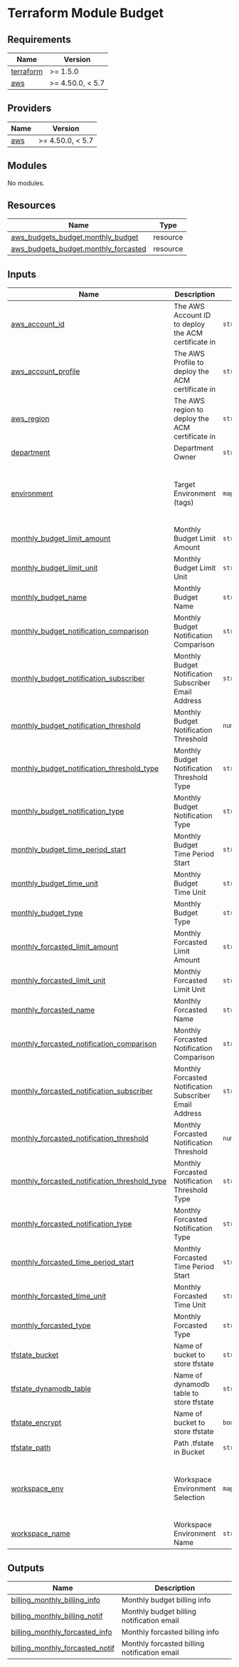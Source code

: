 # Terraform Module Budget

<!-- BEGIN_TF_DOCS -->
## Requirements

| Name | Version |
|------|---------|
| <a name="requirement_terraform"></a> [terraform](#requirement\_terraform) | >= 1.5.0 |
| <a name="requirement_aws"></a> [aws](#requirement\_aws) | >= 4.50.0, < 5.7 |

## Providers

| Name | Version |
|------|---------|
| <a name="provider_aws"></a> [aws](#provider\_aws) | >= 4.50.0, < 5.7 |

## Modules

No modules.

## Resources

| Name | Type |
|------|------|
| [aws_budgets_budget.monthly_budget](https://registry.terraform.io/providers/hashicorp/aws/latest/docs/resources/budgets_budget) | resource |
| [aws_budgets_budget.monthly_forcasted](https://registry.terraform.io/providers/hashicorp/aws/latest/docs/resources/budgets_budget) | resource |

## Inputs

| Name | Description | Type | Default | Required |
|------|-------------|------|---------|:--------:|
| <a name="input_aws_account_id"></a> [aws\_account\_id](#input\_aws\_account\_id) | The AWS Account ID to deploy the ACM certificate in | `string` | n/a | yes |
| <a name="input_aws_account_profile"></a> [aws\_account\_profile](#input\_aws\_account\_profile) | The AWS Profile to deploy the ACM certificate in | `string` | n/a | yes |
| <a name="input_aws_region"></a> [aws\_region](#input\_aws\_region) | The AWS region to deploy the ACM certificate in | `string` | n/a | yes |
| <a name="input_department"></a> [department](#input\_department) | Department Owner | `string` | `"DEVOPS"` | no |
| <a name="input_environment"></a> [environment](#input\_environment) | Target Environment (tags) | `map(string)` | <pre>{<br>  "default": "DEF",<br>  "lab": "RND",<br>  "prod": "PROD",<br>  "staging": "STG"<br>}</pre> | no |
| <a name="input_monthly_budget_limit_amount"></a> [monthly\_budget\_limit\_amount](#input\_monthly\_budget\_limit\_amount) | Monthly Budget Limit Amount | `string` | `"150"` | no |
| <a name="input_monthly_budget_limit_unit"></a> [monthly\_budget\_limit\_unit](#input\_monthly\_budget\_limit\_unit) | Monthly Budget Limit Unit | `string` | `"USD"` | no |
| <a name="input_monthly_budget_name"></a> [monthly\_budget\_name](#input\_monthly\_budget\_name) | Monthly Budget Name | `string` | `"monthly_budget_150"` | no |
| <a name="input_monthly_budget_notification_comparison"></a> [monthly\_budget\_notification\_comparison](#input\_monthly\_budget\_notification\_comparison) | Monthly Budget Notification Comparison | `string` | `"GREATER_THAN"` | no |
| <a name="input_monthly_budget_notification_subscriber"></a> [monthly\_budget\_notification\_subscriber](#input\_monthly\_budget\_notification\_subscriber) | Monthly Budget Notification Subscriber Email Address | `string` | `"support@devopscorner.id"` | no |
| <a name="input_monthly_budget_notification_threshold"></a> [monthly\_budget\_notification\_threshold](#input\_monthly\_budget\_notification\_threshold) | Monthly Budget Notification Threshold | `number` | `80` | no |
| <a name="input_monthly_budget_notification_threshold_type"></a> [monthly\_budget\_notification\_threshold\_type](#input\_monthly\_budget\_notification\_threshold\_type) | Monthly Budget Notification Threshold Type | `string` | `"PERCENTAGE"` | no |
| <a name="input_monthly_budget_notification_type"></a> [monthly\_budget\_notification\_type](#input\_monthly\_budget\_notification\_type) | Monthly Budget Notification Type | `string` | `"ACTUAL"` | no |
| <a name="input_monthly_budget_time_period_start"></a> [monthly\_budget\_time\_period\_start](#input\_monthly\_budget\_time\_period\_start) | Monthly Budget Time Period Start | `string` | `"2023-01-01_00:00"` | no |
| <a name="input_monthly_budget_time_unit"></a> [monthly\_budget\_time\_unit](#input\_monthly\_budget\_time\_unit) | Monthly Budget Time Unit | `string` | `"MONTHLY"` | no |
| <a name="input_monthly_budget_type"></a> [monthly\_budget\_type](#input\_monthly\_budget\_type) | Monthly Budget Type | `string` | `"COST"` | no |
| <a name="input_monthly_forcasted_limit_amount"></a> [monthly\_forcasted\_limit\_amount](#input\_monthly\_forcasted\_limit\_amount) | Monthly Forcasted Limit Amount | `string` | `"100"` | no |
| <a name="input_monthly_forcasted_limit_unit"></a> [monthly\_forcasted\_limit\_unit](#input\_monthly\_forcasted\_limit\_unit) | Monthly Forcasted Limit Unit | `string` | `"USD"` | no |
| <a name="input_monthly_forcasted_name"></a> [monthly\_forcasted\_name](#input\_monthly\_forcasted\_name) | Monthly Forcasted Name | `string` | `"monthly_forcasted_100"` | no |
| <a name="input_monthly_forcasted_notification_comparison"></a> [monthly\_forcasted\_notification\_comparison](#input\_monthly\_forcasted\_notification\_comparison) | Monthly Forcasted Notification Comparison | `string` | `"GREATER_THAN"` | no |
| <a name="input_monthly_forcasted_notification_subscriber"></a> [monthly\_forcasted\_notification\_subscriber](#input\_monthly\_forcasted\_notification\_subscriber) | Monthly Forcasted Notification Subscriber Email Address | `string` | `"support@devopscorner.id"` | no |
| <a name="input_monthly_forcasted_notification_threshold"></a> [monthly\_forcasted\_notification\_threshold](#input\_monthly\_forcasted\_notification\_threshold) | Monthly Forcasted Notification Threshold | `number` | `80` | no |
| <a name="input_monthly_forcasted_notification_threshold_type"></a> [monthly\_forcasted\_notification\_threshold\_type](#input\_monthly\_forcasted\_notification\_threshold\_type) | Monthly Forcasted Notification Threshold Type | `string` | `"PERCENTAGE"` | no |
| <a name="input_monthly_forcasted_notification_type"></a> [monthly\_forcasted\_notification\_type](#input\_monthly\_forcasted\_notification\_type) | Monthly Forcasted Notification Type | `string` | `"FORECASTED"` | no |
| <a name="input_monthly_forcasted_time_period_start"></a> [monthly\_forcasted\_time\_period\_start](#input\_monthly\_forcasted\_time\_period\_start) | Monthly Forcasted Time Period Start | `string` | `"2023-01-01_00:00"` | no |
| <a name="input_monthly_forcasted_time_unit"></a> [monthly\_forcasted\_time\_unit](#input\_monthly\_forcasted\_time\_unit) | Monthly Forcasted Time Unit | `string` | `"MONTHLY"` | no |
| <a name="input_monthly_forcasted_type"></a> [monthly\_forcasted\_type](#input\_monthly\_forcasted\_type) | Monthly Forcasted Type | `string` | `"COST"` | no |
| <a name="input_tfstate_bucket"></a> [tfstate\_bucket](#input\_tfstate\_bucket) | Name of bucket to store tfstate | `string` | `"devopscorner-terraform-remote-state"` | no |
| <a name="input_tfstate_dynamodb_table"></a> [tfstate\_dynamodb\_table](#input\_tfstate\_dynamodb\_table) | Name of dynamodb table to store tfstate | `string` | `"devopscorner-terraform-state-lock"` | no |
| <a name="input_tfstate_encrypt"></a> [tfstate\_encrypt](#input\_tfstate\_encrypt) | Name of bucket to store tfstate | `bool` | `true` | no |
| <a name="input_tfstate_path"></a> [tfstate\_path](#input\_tfstate\_path) | Path .tfstate in Bucket | `string` | `"budget/terraform.tfstate"` | no |
| <a name="input_workspace_env"></a> [workspace\_env](#input\_workspace\_env) | Workspace Environment Selection | `map(string)` | <pre>{<br>  "default": "default",<br>  "lab": "rnd",<br>  "prod": "prod",<br>  "staging": "staging"<br>}</pre> | no |
| <a name="input_workspace_name"></a> [workspace\_name](#input\_workspace\_name) | Workspace Environment Name | `string` | `"default"` | no |

## Outputs

| Name | Description |
|------|-------------|
| <a name="output_billing_monthly_billing_info"></a> [billing\_monthly\_billing\_info](#output\_billing\_monthly\_billing\_info) | Monthly budget billing info |
| <a name="output_billing_monthly_billing_notif"></a> [billing\_monthly\_billing\_notif](#output\_billing\_monthly\_billing\_notif) | Monthly budget billing notification email |
| <a name="output_billing_monthly_forcasted_info"></a> [billing\_monthly\_forcasted\_info](#output\_billing\_monthly\_forcasted\_info) | Monthly forcasted billing info |
| <a name="output_billing_monthly_forcasted_notif"></a> [billing\_monthly\_forcasted\_notif](#output\_billing\_monthly\_forcasted\_notif) | Monthly forcasted billing notification email |
<!-- END_TF_DOCS -->